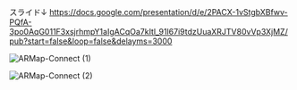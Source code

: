スライド↓
https://docs.google.com/presentation/d/e/2PACX-1vStgbXBfwv-PQfA-3po0AqG011F3xsjrhmpY1aIgACqOa7kItl_91l67i9tdzUuaXRJTV80vVp3XjMZ/pub?start=false&loop=false&delayms=3000      

![ARMap-Connect (1)](https://github.com/s1f10210254/ArMapSns/assets/85672296/fa78385a-955d-4f1e-a76d-ca34f2b92120)




![ARMap-Connect (2)](https://github.com/s1f10210254/ArMapSns/assets/85672296/d603f5d8-d906-43ec-b2fb-e5434da349a6)
